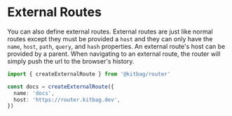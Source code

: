 # External Routes
You can also define external routes. External routes are just like normal routes except they must be provided a `host` and they can only have the `name`, `host`, `path`, `query`, and `hash` properties. An external route's host can be provided by a parent. When navigating to an external route, the router will simply push the url to the browser's history.

```ts
import { createExternalRoute } from '@kitbag/router'

const docs = createExternalRoute({
  name: 'docs',
  host: 'https://router.kitbag.dev',
})
```